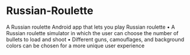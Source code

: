 # Russian-Roulette
A Russian roulette Android app that lets you play Russian roulette
•	A Russian roulette simulator in which the user can choose the number of bullets to load and shoot
•	Different guns, camouflages, and background colors can be chosen for a more unique user experience
